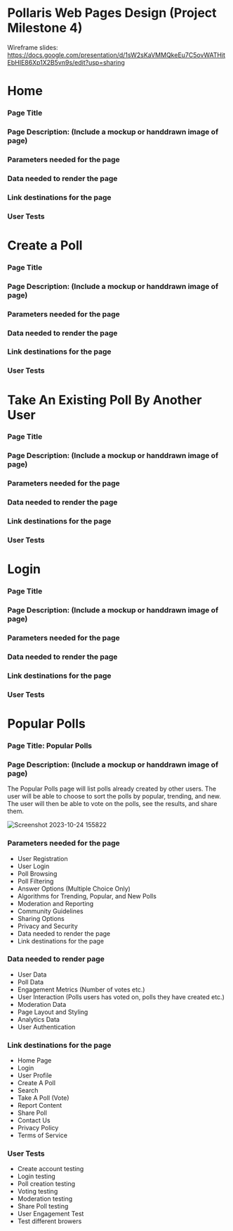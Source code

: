 # Pollaris Web Pages Design (Project Milestone 4)

Wireframe slides: https://docs.google.com/presentation/d/1sW2sKaVMMQkeEu7C5ovWATHitEbHIE86Xp1X2B5vn9s/edit?usp=sharing

# Home
### Page Title
### Page Description: (Include a mockup or handdrawn image of page)
### Parameters needed for the page
### Data needed to render the page
### Link destinations for the page
### User Tests

# Create a Poll
### Page Title
### Page Description: (Include a mockup or handdrawn image of page)
### Parameters needed for the page
### Data needed to render the page
### Link destinations for the page
### User Tests

# Take An Existing Poll By Another User
### Page Title
### Page Description: (Include a mockup or handdrawn image of page)
### Parameters needed for the page
### Data needed to render the page
### Link destinations for the page
### User Tests

# Login
### Page Title
### Page Description: (Include a mockup or handdrawn image of page)
### Parameters needed for the page
### Data needed to render the page
### Link destinations for the page
### User Tests

# Popular Polls
### Page Title: Popular Polls
### Page Description: (Include a mockup or handdrawn image of page)
The Popular Polls page will list polls already created by other users. The user will be able to choose to sort the polls by popular, trending, and new. The user will then be able to vote on the polls, see the results, and share them. 

![Screenshot 2023-10-24 155822](https://github.com/catalinaescalona/greendevs/assets/143830239/e7db0e96-4743-4c53-ab4a-5210dc0f56c2)

### Parameters needed for the page
* User Registration
* User Login
* Poll Browsing
* Poll Filtering
* Answer Options (Multiple Choice Only)
* Algorithms for Trending, Popular, and New Polls
* Moderation and Reporting
* Community Guidelines
* Sharing Options
* Privacy and Security
* Data needed to render the page
* Link destinations for the page
### Data needed to render page
* User Data
* Poll Data
* Engagement Metrics (Number of votes etc.)
* User Interaction (Polls users has voted on, polls they have created etc.)
* Moderation Data
* Page Layout and Styling
* Analytics Data
* User Authentication
### Link destinations for the page
* Home Page
* Login
* User Profile
* Create A Poll
* Search
* Take A Poll (Vote)
* Report Content
* Share Poll
* Contact Us
* Privacy Policy
* Terms of Service
### User Tests
* Create account testing
* Login testing
* Poll creation testing
* Voting testing
* Moderation testing
* Share Poll testing
* User Engagement Test
* Test different browers


